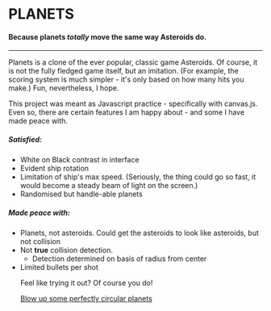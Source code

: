 <h1>PLANETS</h1>
<h4>Because planets <i>totally</i> move the same way Asteroids do.</h4>
<hr>

<p>Planets is a clone of the ever popular, classic game Asteroids. Of course, it is not the fully fledged game itself, but an imitation. (For example, the scoring system is much simpler - it's only based on how many hits you make.) Fun, nevertheless, I hope. </p>

<p>This project was meant as Javascript practice - specifically with canvas.js. Even so, there are certain features I am happy about - and some I have made peace with. <p>

<h5>Satisfied:</h5>
<ul>
	<li>White on Black contrast in interface</li>
	<li>Evident ship rotation</li>
	<li>Limitation of ship's max speed. (Seriously, the thing could go so fast, it would become a steady beam of light on the screen.)</li>
	<li>Randomised but handle-able planets</li>
</ul>

<h5>Made peace with:</h5>
<ul>
	<li>Planets, not asteroids. Could get the asteroids to look like asteroids, but not collision</li>
	<li>Not <b>true</b> collision detection.
		<ul>
			<li>Detection determined on basis of radius from center</li>
		</ul>
	<li>Limited bullets per shot </li>

<p>Feel like trying it out? Of course you do! </p>

<a href="http://www.darshanshakya.com/planets">Blow up some perfectly circular planets</p>

